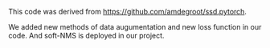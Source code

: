 This code was derived from https://github.com/amdegroot/ssd.pytorch.

We added new methods of data augumentation and new loss function in our code. And soft-NMS is deployed in our project.
